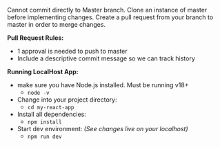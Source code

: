 Cannot commit directly to Master branch. Clone an instance of master before implementing changes. Create a pull request from your branch to master in order to merge changes.

**Pull Request Rules:**
- 1 approval is needed to push to master
- Include a descriptive commit message so we can track history

**Running LocalHost App:**
- make sure you have Node.js installed. Must be running v18+
  - `node -v`
- Change into your project directory:
  - `cd my-react-app`
- Install all dependencies:
  - `npm install`
- Start dev environment: _(See changes live on your localhost)_
  - `npm run dev`

    

